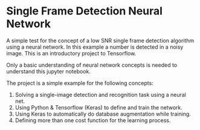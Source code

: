# Single Frame Detection Neural Network
A simple test for the concept of a low SNR single frame detection algorithm using a neural network. 
In this example a number is detected in a noisy image. This is an introductory project to Tensorflow.

Only a basic understanding of neural network concepts is needed to understand this jupyter notebook. 

The project is a simple example for the following concepts:
1. Solving a single-image detection and recognition task using a neural net.
2. Using Python & Tensorflow (Keras) to define and train the network.
3. Using Keras to automatically do database augmentation while training.
4. Defining more than one cost function for the learning process. 


